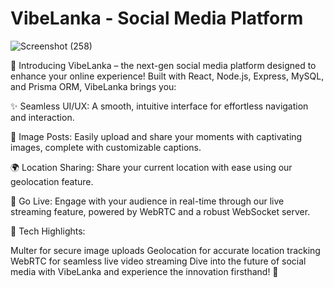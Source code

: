 # VibeLanka - Social Media Platform

![Screenshot (258)](https://github.com/user-attachments/assets/a2734142-ea10-4686-a55d-1bcdc560fb8f)

🚀 Introducing VibeLanka – the next-gen social media platform designed to enhance your online experience! Built with React, Node.js, Express, MySQL, and Prisma ORM, VibeLanka brings you:

✨ Seamless UI/UX: A smooth, intuitive interface for effortless navigation and interaction.

📸 Image Posts: Easily upload and share your moments with captivating images, complete with customizable captions.

🌍 Location Sharing: Share your current location with ease using our geolocation feature.

🎥 Go Live: Engage with your audience in real-time through our live streaming feature, powered by WebRTC and a robust WebSocket server.

🔧 Tech Highlights:

Multer for secure image uploads
Geolocation for accurate location tracking
WebRTC for seamless live video streaming
Dive into the future of social media with VibeLanka and experience the innovation firsthand! 🌟
